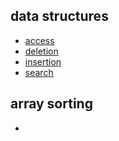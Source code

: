 data structures
---
- [access](./data-structures/access.md)
- [deletion](./data-structures/deletion.md)
- [insertion](./data-structures/insertion.md)
- [search](./data-structures/search.md)

array sorting
---
- [](./array-sorting/)